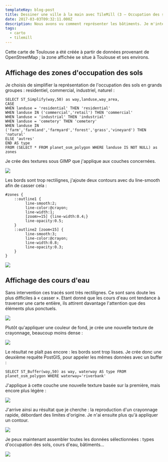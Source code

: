 ```yaml
---
templateKey: blog-post
title: Dessiner une ville à la main avec TileMill (3 – Occupation des sols et cours d'eau)
date: 2017-03-03T09:32:11.000Z
description: Nous avons vu comment représenter les bâtiments. Je m'intéresse maintenant à la mise en forme des zones d'occupation des sols et des cours d'eau pour finaliser la représentation de Toulouse et des villes environnantes.
tags:
  - carto
  - tilemill
---
```


Cette carte de Toulouse a été créée à partir de données provenant de OpenStreetMap ; la zone affichée se situe à Toulouse et ses environs.

## Affichage des zones d'occupation des sols

Je choisis de simplifier la représentation de l'occupation des sols en grands groupes : residentiel, commercial, industriel, naturel :

```
SELECT ST_Simplify(way,50) as way,landuse,way_area,
CASE
WHEN landuse = 'residential' THEN 'residential'
WHEN landuse IN ('commercial','retail') THEN 'commercial'
WHEN landuse = 'industrial' THEN 'industrial'
WHEN landuse = 'cemetery' THEN 'cemetery'
WHEN landuse IN ('farm','farmland','farmyard','forest','grass','vineyard') THEN 'natural'
ELSE 'autres'
END AS type
FROM (SELECT * FROM planet_osm_polygon WHERE landuse IS NOT NULL) as zones
```

Je crée des textures sous GIMP que j'applique aux couches concernées.

![](https://makina-corpus.com/blog/metier/images/dessin-toulouse-zones-trames)

Les bords sont trop rectilignes, j'ajoute deux contours avec du line-smooth afin de casser cela :

```
#zones {
    ::outline1 {
         line-smooth:2;
         line-color:@crayon;
         line-width:1;
         [zoom>=15] {line-width:0.4;}
         line-opacity:0.5;
    }
    ::outline2 [zoom<15] {
         line-smooth:3;
         line-color:@crayon;
         line-width:0.8;
         line-opacity:0.3;
    }
}
```

![](https://makina-corpus.com/blog/metier/images/copy_of_dessintlsart3zonestramescontours.jpg)

## Affichage des cours d'eau

Sans intervention ces tracés sont très rectilignes. Ce sont sans doute les plus difficiles à « casser ». Etant donné que les cours d'eau ont tendance à traverser une carte entière, ils attirent davantage l'attention que des éléments plus ponctuels.

![](https://makina-corpus.com/blog/metier/images/dessintlsart3eaux.jpg)

Plutôt qu'appliquer une couleur de fond, je crée une nouvelle texture de crayonnage, beaucoup moins dense :

![](https://makina-corpus.com/blog/metier/images/dessin-toulouse-eaux-textures)

Le résultat ne plaît pas encore : les bords sont trop lisses. Je crée donc une deuxième requête PostGIS, pour appeler les mêmes données avec un buffer :

```
SELECT ST_Buffer(way,50) as way, waterway AS type FROM planet_osm_polygon WHERE waterway='riverbank'
```

J'applique à cette couche une nouvelle texture basée sur la première, mais encore plus légère :

![](https://makina-corpus.com/blog/metier/images/dessintlsart3eauxtexturesbuffer.jpg)

J'arrive ainsi au résultat que je cherche : la reproduction d'un crayonnage rapide, débordant des limites d'origine. Je n'ai ensuite plus qu'à appliquer un contour.

![](https://makina-corpus.com/blog/metier/images/dessin-toulouse-eaux-contours)

Je peux maintenant assembler toutes les données sélectionnées : types d'occupation des sols, cours d'eau, bâtiments...

![](https://makina-corpus.com/blog/metier/images/dessin-toulouse-final)



 